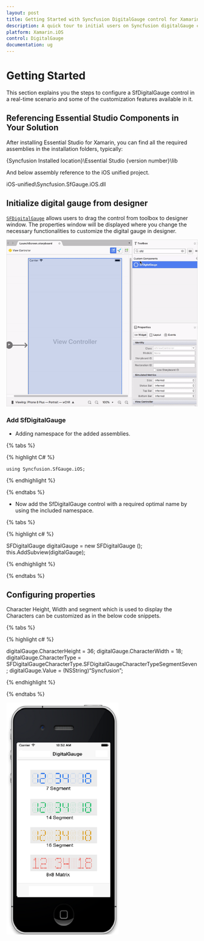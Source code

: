 ```yaml
---
layout: post
title: Getting Started with Syncfusion DigitalGauge control for Xamarin.iOS
description: A quick tour to initial users on Syncfusion digitalGauge control for Xamarin.iOS platform
platform: Xamarin.iOS
control: DigitalGauge
documentation: ug
---
```


# Getting Started

This section explains you the steps to configure a SfDigitalGauge control in a real-time scenario and some of the customization features available in it.

## Referencing Essential Studio Components in Your Solution

After installing Essential Studio for Xamarin, you can find all the required assemblies in the installation folders, typically:

{Syncfusion Installed location}\Essential Studio {version number}\lib

And below assembly reference to the iOS unified project.

iOS-unified\Syncfusion.SfGauge.iOS.dll 

## Initialize digital gauge from designer

[`SFDigitalGauge`](https://help.syncfusion.com/cr/cref_files/xamarin-ios/Syncfusion.SfGauge.iOS~Syncfusion.SfGauge.iOS.SFDigitalGauge.html) allows users to drag the control from toolbox to designer window. The properties window will be displayed where you change the necessary functionalities to customize the digital gauge in designer.

![Xamarin.iOS DigitalGauge Designer](images/designer.gif)

### Add SfDigitalGauge

* Adding namespace for the added assemblies. 

{% tabs %}

{% highlight C# %}

	using Syncfusion.SfGauge.iOS; 

{% endhighlight %}

{% endtabs %}

* Now add the SfDigitalGauge control with a required optimal name by using the included namespace.

{% tabs %}

{% highlight c# %}

SFDigitalGauge  digitalGauge = new SFDigitalGauge ();
this.AddSubview(digitalGauge);

{% endhighlight %}

{% endtabs %}

## Configuring properties

Character Height, Width and segment  which is used to display the Characters can be customized as in the below code snippets.

{% tabs %}

{% highlight c# %}

digitalGauge.CharacterHeight = 36;
digitalGauge.CharacterWidth = 18;
digitalGauge.CharacterType = SFDigitalGaugeCharacterType.SFDigitalGaugeCharacterTypeSegmentSeven;
digitalGauge.Value = (NSString)“Syncfusion”;

{% endhighlight %}

{% endtabs %}

![Xamarin.iOS DigitalGauge Getting Started](images/Objective.png)